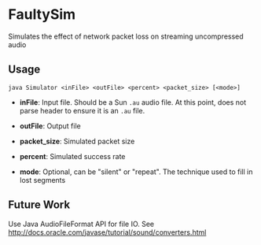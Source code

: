 # FaultySim
Simulates the effect of network packet loss on streaming uncompressed audio

## Usage

	java Simulator <inFile> <outFile> <percent> <packet_size> [<mode>]
		
* **inFile**: Input file. Should be a Sun `.au` audio file. At this point, does not parse header to ensure it is an `.au` file.

* **outFile**: Output file

* **packet_size**: Simulated packet size

* **percent**: Simulated success rate

* **mode**: Optional, can be "silent" or "repeat". The technique used to fill in lost segments


## Future Work

Use Java AudioFileFormat API for file IO. See http://docs.oracle.com/javase/tutorial/sound/converters.html

